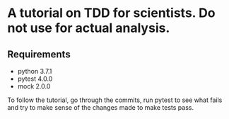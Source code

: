 # A tutorial on TDD for scientists. Do not use for actual analysis.

## Requirements
- python 3.7.1
- pytest 4.0.0
- mock 2.0.0 

To follow the tutorial, go through the commits, run pytest to see what fails and try to make sense of the changes made to make tests pass.